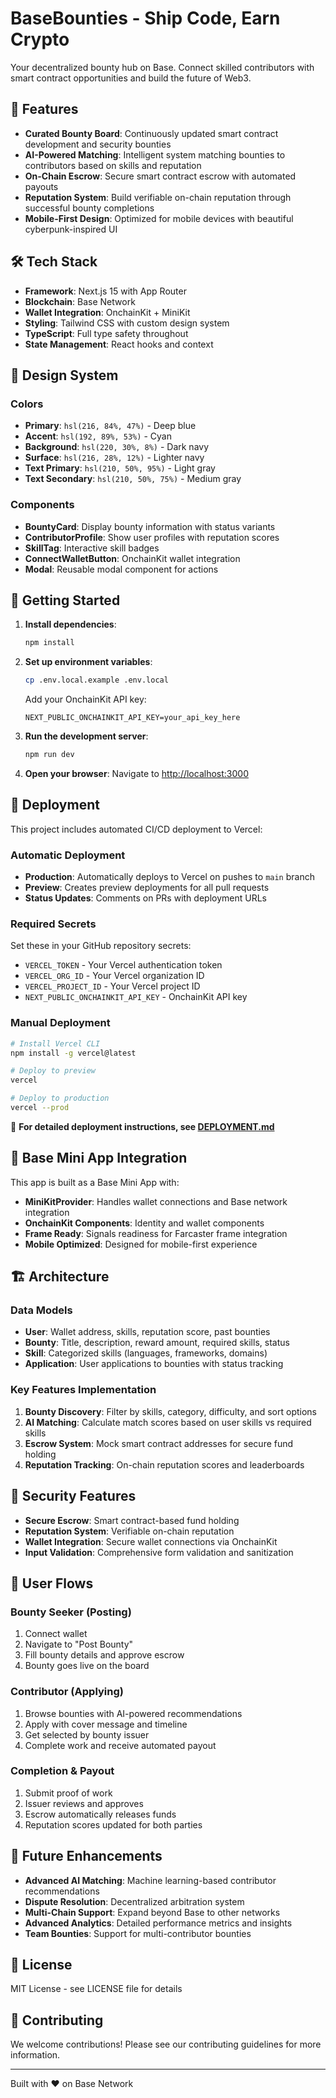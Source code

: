 # BaseBounties - Ship Code, Earn Crypto

Your decentralized bounty hub on Base. Connect skilled contributors with smart contract opportunities and build the future of Web3.

## 🚀 Features

- **Curated Bounty Board**: Continuously updated smart contract development and security bounties
- **AI-Powered Matching**: Intelligent system matching bounties to contributors based on skills and reputation
- **On-Chain Escrow**: Secure smart contract escrow with automated payouts
- **Reputation System**: Build verifiable on-chain reputation through successful bounty completions
- **Mobile-First Design**: Optimized for mobile devices with beautiful cyberpunk-inspired UI

## 🛠 Tech Stack

- **Framework**: Next.js 15 with App Router
- **Blockchain**: Base Network
- **Wallet Integration**: OnchainKit + MiniKit
- **Styling**: Tailwind CSS with custom design system
- **TypeScript**: Full type safety throughout
- **State Management**: React hooks and context

## 🎨 Design System

### Colors
- **Primary**: `hsl(216, 84%, 47%)` - Deep blue
- **Accent**: `hsl(192, 89%, 53%)` - Cyan
- **Background**: `hsl(220, 30%, 8%)` - Dark navy
- **Surface**: `hsl(216, 28%, 12%)` - Lighter navy
- **Text Primary**: `hsl(210, 50%, 95%)` - Light gray
- **Text Secondary**: `hsl(210, 50%, 75%)` - Medium gray

### Components
- **BountyCard**: Display bounty information with status variants
- **ContributorProfile**: Show user profiles with reputation scores
- **SkillTag**: Interactive skill badges
- **ConnectWalletButton**: OnchainKit wallet integration
- **Modal**: Reusable modal component for actions

## 🚀 Getting Started

1. **Install dependencies**:
   ```bash
   npm install
   ```

2. **Set up environment variables**:
   ```bash
   cp .env.local.example .env.local
   ```
   
   Add your OnchainKit API key:
   ```
   NEXT_PUBLIC_ONCHAINKIT_API_KEY=your_api_key_here
   ```

3. **Run the development server**:
   ```bash
   npm run dev
   ```

4. **Open your browser**:
   Navigate to [http://localhost:3000](http://localhost:3000)

## 🚀 Deployment

This project includes automated CI/CD deployment to Vercel:

### Automatic Deployment
- **Production**: Automatically deploys to Vercel on pushes to `main` branch
- **Preview**: Creates preview deployments for all pull requests
- **Status Updates**: Comments on PRs with deployment URLs

### Required Secrets
Set these in your GitHub repository secrets:
- `VERCEL_TOKEN` - Your Vercel authentication token
- `VERCEL_ORG_ID` - Your Vercel organization ID  
- `VERCEL_PROJECT_ID` - Your Vercel project ID
- `NEXT_PUBLIC_ONCHAINKIT_API_KEY` - OnchainKit API key

### Manual Deployment
```bash
# Install Vercel CLI
npm install -g vercel@latest

# Deploy to preview
vercel

# Deploy to production
vercel --prod
```

📖 **For detailed deployment instructions, see [DEPLOYMENT.md](./DEPLOYMENT.md)**

## 📱 Base Mini App Integration

This app is built as a Base Mini App with:

- **MiniKitProvider**: Handles wallet connections and Base network integration
- **OnchainKit Components**: Identity and wallet components
- **Frame Ready**: Signals readiness for Farcaster frame integration
- **Mobile Optimized**: Designed for mobile-first experience

## 🏗 Architecture

### Data Models

- **User**: Wallet address, skills, reputation score, past bounties
- **Bounty**: Title, description, reward amount, required skills, status
- **Skill**: Categorized skills (languages, frameworks, domains)
- **Application**: User applications to bounties with status tracking

### Key Features Implementation

1. **Bounty Discovery**: Filter by skills, category, difficulty, and sort options
2. **AI Matching**: Calculate match scores based on user skills vs required skills
3. **Escrow System**: Mock smart contract addresses for secure fund holding
4. **Reputation Tracking**: On-chain reputation scores and leaderboards

## 🔐 Security Features

- **Secure Escrow**: Smart contract-based fund holding
- **Reputation System**: Verifiable on-chain reputation
- **Wallet Integration**: Secure wallet connections via OnchainKit
- **Input Validation**: Comprehensive form validation and sanitization

## 🎯 User Flows

### Bounty Seeker (Posting)
1. Connect wallet
2. Navigate to "Post Bounty"
3. Fill bounty details and approve escrow
4. Bounty goes live on the board

### Contributor (Applying)
1. Browse bounties with AI-powered recommendations
2. Apply with cover message and timeline
3. Get selected by bounty issuer
4. Complete work and receive automated payout

### Completion & Payout
1. Submit proof of work
2. Issuer reviews and approves
3. Escrow automatically releases funds
4. Reputation scores updated for both parties

## 🌟 Future Enhancements

- **Advanced AI Matching**: Machine learning-based contributor recommendations
- **Dispute Resolution**: Decentralized arbitration system
- **Multi-Chain Support**: Expand beyond Base to other networks
- **Advanced Analytics**: Detailed performance metrics and insights
- **Team Bounties**: Support for multi-contributor bounties

## 📄 License

MIT License - see LICENSE file for details

## 🤝 Contributing

We welcome contributions! Please see our contributing guidelines for more information.

---

Built with ❤️ on Base Network
